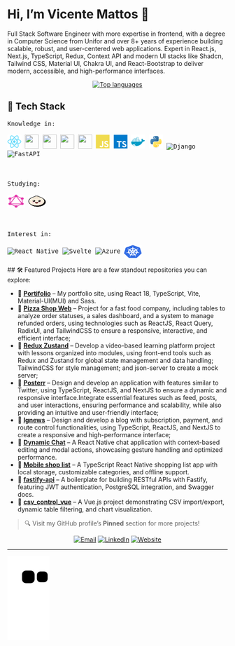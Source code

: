 # Hi, I’m Vicente Mattos 👋

Full Stack Software Engineer with more expertise in frontend, with a degree in Computer Science from Unifor and over 8+ years of experience building scalable, robust, and user-centered web applications. Expert in React.js, Next.js, TypeScript, Redux, Context API and modern UI stacks like Shadcn, Tailwind CSS, Material UI, Chakra UI, and React-Bootstrap to deliver modern, accessible, and high-performance interfaces.

<p align="center">
  <a href="https://github.com/vicentemattos1">
    <img src="https://github-readme-stats.vercel.app/api/top-langs?username=vicentemattos1&layout=compact&langs_count=7&theme=dracula" alt="Top languages" height="160" />
  </a>
</p>

## 🚀 Tech Stack
<div style="display: inline_block;">
 <kbd align="left">
      <kbd>Knowledge in:</kbd>
      <br />
      <br />
  <img src="https://raw.githubusercontent.com/devicons/devicon/master/icons/react/react-original.svg" alt="React" width="32" height="32" />
  <img src="https://cdn.jsdelivr.net/gh/devicons/devicon@latest/icons/nextjs/nextjs-original.svg" width="32" height="32" />
  <img src="https://cdn.jsdelivr.net/gh/devicons/devicon@latest/icons/redux/redux-original.svg" width="32" height="32"/>
  <img src="https://cdn.jsdelivr.net/gh/devicons/devicon@latest/icons/tailwindcss/tailwindcss-original.svg" width="32" height="32" />
  <img src="https://cdn.jsdelivr.net/gh/devicons/devicon@latest/icons/nodejs/nodejs-plain-wordmark.svg" width="32" height="32" />
  <img src="https://raw.githubusercontent.com/devicons/devicon/master/icons/javascript/javascript-plain.svg" alt="JavaScript" width="32" height="32" />
  <img src="https://raw.githubusercontent.com/devicons/devicon/master/icons/typescript/typescript-plain.svg" alt="TypeScript" width="32" height="32" />
  <img src="https://raw.githubusercontent.com/devicons/devicon/master/icons/docker/docker-plain.svg" alt="Docker" width="32" height="32" />
  <img src="https://raw.githubusercontent.com/devicons/devicon/master/icons/python/python-original.svg" alt="Python" width="32" height="32" />
  <img src="https://cdn.jsdelivr.net/gh/devicons/devicon@latest/icons/django/django-plain.svg" alt="Django" width="32" height="32" />
  <img src="https://cdn.jsdelivr.net/gh/devicons/devicon@latest/icons/fastapi/fastapi-original.svg" alt="FastAPI" width="32" height="32" />
      
<br />
<br /> 
</kbd>
<br /> 
<br /> 
<kbd align="left">
<kbd>Studying:</kbd>
 <br />
 <br /> 
  <img align="center" title="GraphQL" alt="Nest" height="30" width="40" src="https://raw.githubusercontent.com/devicons/devicon/master/icons/graphql/graphql-plain.svg" />
  <img align="center" title="AWS" alt="bun" height="30" width="40" src="https://raw.githubusercontent.com/devicons/devicon/master/icons/bun/bun-original.svg">
   
 <br />
 <br />
</kbd> 
<br /> 
<br /> 
<kbd align="left">
<kbd>Interest in:</kbd> 
    <br />
    <br />
    <img src="https://cdn.jsdelivr.net/gh/devicons/devicon@latest/icons/react/react-original.svg" alt="React Native" width="32" height="32" />
    <img src="https://cdn.jsdelivr.net/gh/devicons/devicon@latest/icons/svelte/svelte-original.svg" alt="Svelte" width="32" height="32" />
    <img src="https://cdn.jsdelivr.net/gh/devicons/devicon@latest/icons/azure/azure-original.svg" alt="Azure" width="32" height="32" />
    <img align="center" title="Kubernetes" alt="Kubernetes" height="30" width="40" src="https://raw.githubusercontent.com/devicons/devicon/master/icons/kubernetes/kubernetes-original.svg">
      
 <br />
 <br />
 </kbd>
    
 </div>
## 🛠️ Featured Projects
Here are a few standout repositories you can explore:

- 🔗 **[Portifolio](https://github.com/vicentemattos1/portifolio)** – My portfolio site, using React 18, TypeScript, Vite, Material-UI(MUI) and Sass.
- 🔗 **[Pizza Shop Web](https://github.com/vicentemattos1/pizza-shop-web)** – Project for a fast food company, including tables to analyze order statuses, a sales dashboard, and a system to manage refunded orders, using technologies such as ReactJS, React Query, RadixUI, and TailwindCSS to ensure a responsive, interactive, and efficient interface;
- 🔗 **[Redux Zustand](https://github.com/vicentemattos1/redux-zustand)** – Develop a video-based learning platform project with lessons organized into modules, using front-end tools such as Redux and Zustand for global state management and data handling; TailwindCSS for style management; and json-server to create a mock server;
- 🔗 **[Posterr](https://github.com/vicentemattos1/twitter-frontend)** – Design and develop an application with features similar to Twitter, using TypeScript, ReactJS, and NextJS to ensure a dynamic and responsive interface.Integrate essential features such as feed, posts, and user interactions, ensuring performance and scalability, while also providing an intuitive and user-friendly interface;
- 🔗 **[Ignews](https://github.com/vicentemattos1/ignews)** – Design and develop a blog with subscription, payment, and route control functionalities, using TypeScript, ReactJS, and NextJS to create a responsive and high-performance interface;
- 🔗 **[Dynamic Chat](https://github.com/vicentemattos1/mobile_chat)** – A React Native chat application with context-based editing and modal actions, showcasing gesture handling and optimized performance.
- 🔗 **[Mobile shop list](https://github.com/vicentemattos1/react-native-shop-list)** – A TypeScript React Native shopping list app with local storage, customizable categories, and offline support.
- 🔗 **[fastify-api](https://github.com/vicentemattos1/fastify-api)** – A boilerplate for building RESTful APIs with Fastify, featuring JWT authentication, PostgreSQL integration, and Swagger docs.
- 🔗 **[csv_control_vue](https://github.com/vicentemattos1/csv_control_vue)** – A Vue.js project demonstrating CSV import/export, dynamic table filtering, and chart visualization.

> 🔍 Visit my GitHub profile’s **Pinned** section for more projects!
<div align="center">
  <a href="mailto:vicentemattosf@gmail.com"><img src="https://img.shields.io/badge/Email-D14836?style=for-the-badge&logo=gmail&logoColor=white" alt="Email" /></a>
  <a href="https://www.linkedin.com/in/vicentemattos1" target="_blank"><img src="https://img.shields.io/badge/LinkedIn-0077B5?style=for-the-badge&logo=linkedin&logoColor=white" alt="LinkedIn" /></a>
  <a href="https://vicentemattos.dev" target="_blank"><img src="https://img.shields.io/badge/Website-000000?style=for-the-badge&logo=google-chrome&logoColor=white" alt="Website" /></a>
</div>

---

![Contribution Snake](https://github.com/vicentemattos1/vicentemattos1/blob/output/github-contribution-grid-snake.svg)
